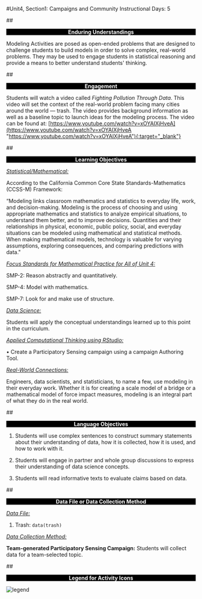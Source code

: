 #Unit4, Section1: Campaigns and Community
Instructional Days: 5

##<p style="background: black; color: white; text-align: center;">**Enduring Understandings**</p>
Modeling Activities are posed as open-ended problems that are designed to challenge students to build models in order to solve complex, real-world problems. They may be used to engage students in statistical reasoning and provide a means to better understand students' thinking.

##<p style="background: black; color: white; text-align: center;">**Engagement**</p>
Students will watch a video called *Fighting Pollution Through Data*.
This video will set the context of the real-world problem facing many cities around the world — trash. The
video provides background information as well as a baseline topic to launch ideas for the modeling process. The video can be found at: [https://www.youtube.com/watch?v=xOYAIXjHveA](https://www.youtube.com/watch?v=xOYAIXjHveA "https://www.youtube.com/watch?v=xOYAIXjHveA"){:target="_blank"}

##<p style="background: black; color: white; text-align: center;">**Learning Objectives**</p>
<ins>*Statistical/Mathematical:*</ins>

According to the California Common Core State Standards-Mathematics (CCSS-M) Framework:

“Modeling links classroom mathematics and statistics to everyday life, work, and decision-making.
Modeling is the process of choosing and using appropriate mathematics and statistics to analyze
empirical situations, to understand them better, and to improve decisions. Quantities and their
relationships in physical, economic, public policy, social, and everyday situations can be modeled using
mathematical and statistical methods. When making mathematical models, technology is valuable for
varying assumptions, exploring consequences, and comparing predictions with data."

<ins>*Focus Standards for Mathematical Practice for All of Unit 4:*</ins>

SMP-2: Reason abstractly and quantitatively.

SMP-4: Model with mathematics.

SMP-7: Look for and make use of structure.

<ins>*Data Science:*</ins>

Students will apply the conceptual understandings learned up to this point in the curriculum.

<ins>*Applied Computational Thinking using RStudio:*</ins>

• Create a Participatory Sensing campaign using a campaign Authoring Tool.

<ins>*Real-World Connections:*</ins>

Engineers, data scientists, and statisticians, to name a few, use modeling in their everyday work. Whether
it is for creating a scale model of a bridge or a mathematical model of force impact measures, modeling is
an integral part of what they do in the real world.


##<p style="background: black; color: white; text-align: center;">**Language Objectives**</p>
1. Students will use complex sentences to construct summary statements about their understanding
of data, how it is collected, how it is used, and how to work with it.

2. Students will engage in partner and whole group discussions to express their
understanding of data science concepts.

3. Students will read informative texts to evaluate claims based on data.

##<p style="background: black; color: white; text-align: center;">**Data File or Data Collection Method**</p>
<ins>*Data File:*</ins>

1. Trash: ```data(trash)```

<ins>*Data Collection Method:*</ins>

**Team-generated Participatory Sensing Campaign:** Students will collect data for a team-selected topic.

##<p style="background: black; color: white; text-align: center;">**Legend for Activity Icons**</p>
![legend](../img/legend.png)